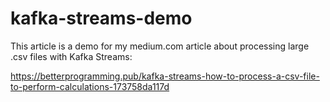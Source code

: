 # kafka-streams-demo
This article is a demo for my medium.com article about processing large .csv files with Kafka Streams:

https://betterprogramming.pub/kafka-streams-how-to-process-a-csv-file-to-perform-calculations-173758da117d
